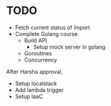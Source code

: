 # TODO

* Fetch current status of import
* Complete Golang course
    * Build API
      * Setup mock server in golang
    * Goroutines
    * Concurrency

After Harsha approval,

* Setup localstack
* Add lambda trigger
* Setup IaaC
